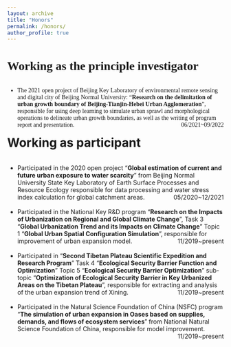 ```yaml
---
layout: archive
title: "Honors"
permalink: /honors/
author_profile: true
---
```


<span style="font-family: 'euclid';">

# Working as the principle investigator

<p style="overflow: hidden">
<span style="font-family: Euclid">

<ul>
<span style="float: left">
<li>The 2021 open project of Beijing Key Laboratory of environmental remote sensing and digital city of Beijing Normal University: “<b>Research on the delimitation of urban growth boundary of Beijing-Tianjin-Hebei Urban Agglomeration</b>”, responsible for using deep learning to simulate urban sprawl and morphological operations to delineate urban growth boundaries, as well as the writing of program report and presentation.
</span>
<span style="float: right">06/2021~09/2022</span>
</li>
<br>
</ul>
</span>
</p>


# Working as participant

<p style="overflow: hidden">
<span style="font-family: Euclid">

<ul>
<span style="float: left">
<li>
Participated in the 2020 open project “<b>Global estimation of current and future urban exposure to water scarcity</b>” from Beijing Normal University State Key Laboratory of Earth Surface Processes and Resource Ecology responsible for data processing and water stress index calculation for global catchment areas.
</span>
<span style="float: right">05/2020~12/2021</span>
</li>
</ul>

<ul>
<span style="float: left">
<br>
<li>
Participated in the National Key R&D program “<b>Research on the Impacts of Urbanization on Regional and Global Climate Change</b>”, Task 3 “<b>Global Urbanization Trend and its Impacts on Climate Change</b>” Topic 1 “<b>Global Urban Spatial Configuration Simulation</b>”, responsible for improvement of urban expansion model.  
</span>
<span style="float: right">11/2019~present</span>
</li>
</ul>

<ul>
<span style="float: left">
<br>
<li>
Participated in “<b>Second Tibetan Plateau Scientific Expedition and Research Program</b>” Task 4 “<b>Ecological Security Barrier Function and Optimization</b>” Topic 5 “<b>Ecological Security Barrier Optimization</b>” sub-topic “<b>Optimization of Ecological Security Barrier in Key Urbanized Areas on the Tibetan Plateau</b>”, responsible for extracting and analysis of the urban expansion trend of Xining. 
</span>
<span style="float: right">11/2019~present</span>
</li>
</ul>

<ul>
<span style="float: left">
<br>
<li>
Participated in the Natural Science Foundation of China (NSFC) program “<b>The simulation of urban expansion in Oases based on supplies, demands, and flows of ecosystem services</b>” from National Natural Science Foundation of China, responsible for model improvement.
</span>
<span style="float: right">11/2019~present</span>
</li>
</ul>


</span>
</p>















</span>
</p>
